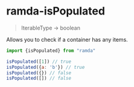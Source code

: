 # ramda-isPopulated

> IterableType -> boolean

Allows you to check if a container has any items.

``` javascript
import {isPopulated} from "ramda"

isPopulated([1]) // true
isPopulated({a: 'b'}) // true
isPopulated({}) // false
isPopulated([]) // false
```
